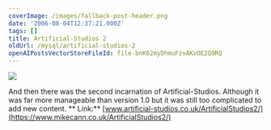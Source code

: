 ```yaml
---
coverImage: /images/fallback-post-header.png
date: '2006-08-04T12:37:21.000Z'
tags: []
title: Artificial-Studios 2
oldUrl: /mysql/artificial-studios-2
openAIPostsVectorStoreFileId: file-bnK62myDhmuFzvAKvOE2Q9RQ
---
```


![](/wp-content/uploads/Image/artstu2.gif)

And then there was the second incarnation of Artificial-Studios. Although it was far more manageable than version 1.0 but it was still too complicated to add new content.
**
Link:** [www.artificial-studios.co.uk/ArtificialStudios2/](https://www.mikecann.co.uk/ArtificialStudios2/)
